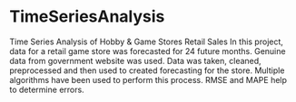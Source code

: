 # TimeSeriesAnalysis
Time Series Analysis of Hobby &amp; Game Stores Retail Sales 
In this project, data for a retail game store was forecasted for 24 future months. Genuine data from government website was used. Data was taken, cleaned, preprocessed and then used to created forecasting for the store. 
Multiple algorithms have been used to perform this process. RMSE and MAPE help to determine errors.
